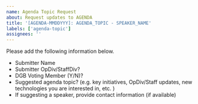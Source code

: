 ```yaml
---
name: Agenda Topic Request
about: Request updates to AGENDA
title: '[AGENDA-MMDDYYY]: AGENDA_TOPIC - SPEAKER_NAME'
labels: ['agenda-topic']
assignees: ''
---
```

Please add the following information below.

- Submitter Name
- Submitter OpDiv/StaffDiv?
- DGB Voting Member (Y/N)?
- Suggested agenda topic? (e.g. key initiatives, OpDiv/Staff updates, new technologies you are interested in, etc. )
- If suggesting a speaker, provide contact information (if available)

